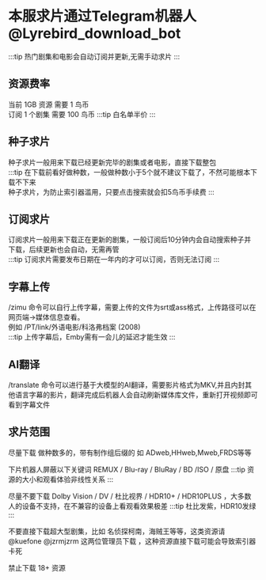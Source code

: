 # 本服求片通过Telegram机器人 @Lyrebird_download_bot
:::tip
热门剧集和电影会自动订阅并更新,无需手动求片
:::  

## 资源费率
当前 1GB 资源 需要 1 鸟币  
订阅 1 个剧集 需要 100 鸟币
:::tip
白名单半价
:::

## 种子求片
种子求片一般用来下载已经更新完毕的剧集或者电影，直接下载整包  
:::tip
在下载前看好做种数，一般做种数小于5个就不建议下载了，不然可能根本下载不下来  
种子求片，为防止索引器滥用，只要点击搜索就会扣5鸟币手续费
:::

## 订阅求片
订阅求片一般用来下载正在更新的剧集，一般订阅后10分钟内会自动搜索种子并下载，后续更新也会自动，无需再管  
:::tip
订阅求片需要发布日期在一年内的才可以订阅，否则无法订阅
:::

## 字幕上传
/zimu 命令可以自行上传字幕，需要上传的文件为srt或ass格式，上传路径可以在网页端->媒体信息查看。  
例如 /PT/link/外语电影/科洛弗档案 (2008)  
:::tip
上传字幕后，Emby需有一会儿的延迟才能生效
:::

## AI翻译
/translate 命令可以进行基于大模型的AI翻译，需要影片格式为MKV,并且内封其他语言字幕的影片，翻译完成后机器人会自动刷新媒体库文件，重新打开视频即可看到字幕文件  


## 求片范围
尽量下载 做种数多的，带有制作组后缀的 如 ADweb,HHweb,Mweb,FRDS等等 

下片机器人屏蔽以下关键词   REMUX / Blu-ray / BluRay / BD /ISO / 原盘      :::tip 资源的大小和观看体验非线性关系 :::

尽量不要下载 Dolby Vision / DV / 杜比视界 / HDR10+ / HDR10PLUS ，大多数人的设备不支持，在不兼容的设备上看观看效果极差  :::tip 杜比发紫，HDR10发绿 :::

不要直接下载超大型剧集，比如 名侦探柯南，海贼王等等，这类资源请 @kuefone @jzrmjzrm 这两位管理员下载 ，这种资源直接下载可能会导致索引器卡死  

禁止下载 18+ 资源











